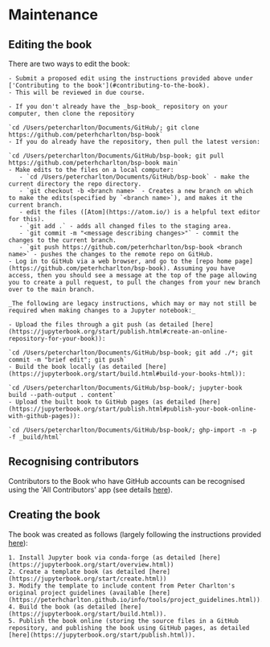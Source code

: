 # Maintenance

## Editing the book

There are two ways to edit the book:
```{dropdown} **1. Edit online:** Open to all
- Submit a proposed edit using the instructions provided above under ['Contributing to the book'](#contributing-to-the-book).
- This will be reviewed in due course.
```
```{dropdown} **2. Edit on a local computer:** Only open to project administrators
- If you don't already have the _bsp-book_ repository on your computer, then clone the repository

`cd /Users/petercharlton/Documents/GitHub/; git clone https://github.com/peterhcharlton/bsp-book`
- If you do already have the repository, then pull the latest version:

`cd /Users/petercharlton/Documents/GitHub/bsp-book; git pull https://github.com/peterhcharlton/bsp-book main`
- Make edits to the files on a local computer:
   - `cd /Users/petercharlton/Documents/GitHub/bsp-book` - make the current directory the repo directory.
   - `git checkout -b <branch name>` - Creates a new branch on which to make the edits(specified by `<branch name>`), and makes it the current branch.
   - edit the files ([Atom](https://atom.io/) is a helpful text editor for this).
   - `git add .` - adds all changed files to the staging area.
   - `git commit -m "<message describing changes>"` - commit the changes to the current branch.
   - `git push https://github.com/peterhcharlton/bsp-book <branch name>` - pushes the changes to the remote repo on GitHub.
- Log in to GitHub via a web browser, and go to the [repo home page](https://github.com/peterhcharlton/bsp-book). Assuming you have access, then you should see a message at the top of the page allowing you to create a pull request, to pull the changes from your new branch over to the main branch.

_The following are legacy instructions, which may or may not still be required when making changes to a Jupyter notebook:_

- Upload the files through a git push (as detailed [here](https://jupyterbook.org/start/publish.html#create-an-online-repository-for-your-book)):

`cd /Users/petercharlton/Documents/GitHub/bsp-book; git add ./*; git commit -m "brief edit"; git push`
- Build the book locally (as detailed [here](https://jupyterbook.org/start/build.html#build-your-books-html)):

`cd /Users/petercharlton/Documents/GitHub/bsp-book/; jupyter-book build --path-output . content`
- Upload the built book to GitHub pages (as detailed [here](https://jupyterbook.org/start/publish.html#publish-your-book-online-with-github-pages)):

`cd /Users/petercharlton/Documents/GitHub/bsp-book/; ghp-import -n -p -f _build/html`
```

## Recognising contributors

Contributors to the Book who have GitHub accounts can be recognised using the 'All Contributors' app (see details [here](https://allcontributors.org/docs/en/bot/usage)).

## Creating the book

The book was created as follows (largely following the instructions provided [here](https://jupyterbook.org/start/your-first-book.html)):
```{dropdown} **Steps to create the book:**
1. Install Jupyter book via conda-forge (as detailed [here](https://jupyterbook.org/start/overview.html))
2. Create a template book (as detailed [here](https://jupyterbook.org/start/create.html))
3. Modify the template to include content from Peter Charlton's original project guidelines (available [here](https://peterhcharlton.github.io/info/tools/project_guidelines.html)).
4. Build the book (as detailed [here](https://jupyterbook.org/start/build.html)).
5. Publish the book online (storing the source files in a GitHub repository, and publishing the book using GitHub pages, as detailed [here](https://jupyterbook.org/start/publish.html)).
```
